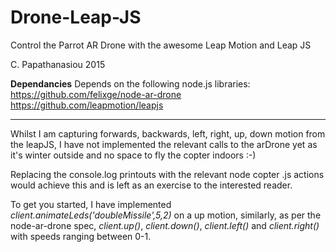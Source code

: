 # Drone-Leap-JS
Control the Parrot AR Drone with the awesome Leap Motion and Leap JS

C. Papathanasiou 2015


<b>Dependancies</b>
Depends on the following node.js libraries:
<br>
https://github.com/felixge/node-ar-drone
<br>
https://github.com/leapmotion/leapjs

-----------------

Whilst I am capturing forwards, backwards, left, right, up, down motion from the leapJS, I have not implemented 
the relevant calls to the arDrone yet as it's winter outside and no space to fly the copter indoors :-)

Replacing the console.log printouts with the relevant node copter .js actions would achieve this and is left as an exercise
to the interested reader. 

To get you started, I have implemented <i>client.animateLeds('doubleMissile',5,2)</i> on a up motion, similarly, as per the node-ar-drone spec, <i>client.up()</i>, <i>client.down()</i>, <i>client.left()</i> and <i>client.right()</i> with speeds ranging between 0-1.
